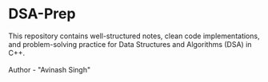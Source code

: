 # DSA-Prep
This repository contains well-structured notes, clean code implementations, and problem-solving practice for Data Structures and Algorithms (DSA) in C++.
<br>
<br>
Author - "Avinash Singh"
